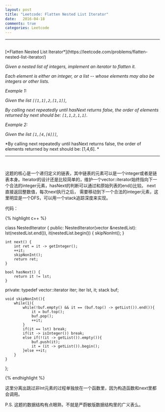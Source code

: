 ```yaml
---
layout: post
title: "Leetcode: Flatten Nested List Iterator"
date:   2016-04-18
comments: true
categories: Leetcode
---
```


***
<br />
[*Flatten Nested List Iterator*](https://leetcode.com/problems/flatten-nested-list-iterator/)

*Given a nested list of integers, implement an iterator to flatten it.*

*Each element is either an integer, or a list -- whose elements may also be integers or other lists.*

*Example 1:*

*Given the list `[[1,1],2,[1,1]]`,*

*By calling next repeatedly until hasNext returns false, the order of elements returned by next should be: `[1,1,2,1,1]`.*

*Example 2:*

*Given the list `[1,[4,[6]]]`,*

*By calling next repeatedly until hasNext returns false, the order of elements returned by next should be: [1,4,6]. *

***
<br />

这题的核心是一个递归定义的链表，其中链表的元素可以是一个integer或者是链表本身。Iterator的设计还是比较简单的，维护一个vector<NestedInteger>::iterator始终指向下一个合法的integer元素，hasNext的判断可以通过和原始列表的end()比较。 next直接返回整数值，每次next执行之后， 需要移动到下一个合法的integer元素，这里明显是一个DFS，可以用一个stack追踪深度来实现。

代码：

{% highlight c++ %}

class NestedIterator {
public:
    NestedIterator(vector<NestedInteger> &nestedList): lst(nestedList.end()), it(nestedList.begin()) {
        skipNonInt();
    }

    int next() {
        int ret = it -> getInteger();
        ++it;
        skipNonInt();
        return ret;
    }

    bool hasNext() {
        return it != lst;
    }
private:
    typedef vector<NestedInteger>::iterator iter;
    iter lst, it;
    stack<iter> buf;

    void skipNonInt(){
        while(1){
            while(!buf.empty() && it == (buf.top() -> getList()).end()){
                it = buf.top();
                buf.pop();
                ++it;
            }
            if(it == lst) break;
            if(it -> isInteger()) break;
            else if(!(it -> getList()).empty()){
                buf.push(it);
                it = (it -> getList()).begin();
            }else ++it;
        }
    }
};

{% endhighlight %}

这里分离出跳过非Int元素的过程单独放在一个函数里，因为构造函数和next里都会调用。

P.S. 这题的数据结构有点眼熟，不就是严蔚敏版数据结构里的广义表么。


